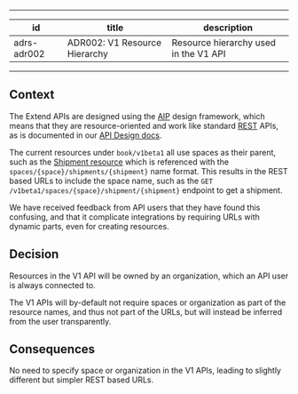 ______________________________________________________________________

| id          | title                         | description                           |
| ----------- | ----------------------------- | ------------------------------------- |
| adrs-adr002 | ADR002: V1 Resource Hierarchy | Resource hierarchy used in the V1 API |

______________________________________________________________________

## Context

The Extend APIs are designed using the [AIP](https://aip.dev) design framework,
which means that they are resource-oriented and work like standard
[REST](https://en.wikipedia.org/wiki/Representational_state_transfer) APIs, as
is documented in our [API Design docs](../apis.md).

The current resources under `book/v1beta1` all use spaces as their parent, such
as the
[Shipment resource](../../proto/einride/saga/extend/book/v1beta1/shipment.proto)
which is referenced with the `spaces/{space}/shipments/{shipment}` name format.
This results in the REST based URLs to include the space name, such as the
`GET /v1beta1/spaces/{space}/shipment/{shipment}` endpoint to get a shipment.

We have received feedback from API users that they have found this confusing,
and that it complicate integrations by requiring URLs with dynamic parts, even
for creating resources.

## Decision

Resources in the V1 API will be owned by an organization, which an API user is
always connected to.

The V1 APIs will by-default not require spaces or organization as part of the
resource names, and thus not part of the URLs, but will instead be inferred from
the user transparently.

## Consequences

No need to specify space or organization in the V1 APIs, leading to slightly
different but simpler REST based URLs.
